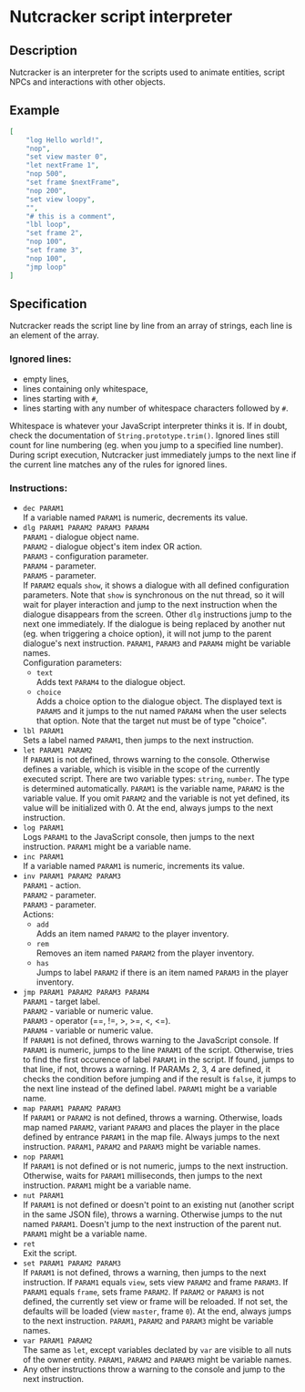 # Nutcracker script interpreter

## Description

Nutcracker is an interpreter for the scripts used to animate entities, script
NPCs and interactions with other objects.

## Example

```json
[
	"log Hello world!",
	"nop",
	"set view master 0",
	"let nextFrame 1",
	"nop 500",
	"set frame $nextFrame",
	"nop 200",
	"set view loopy",
	"",
	"# this is a comment",
	"lbl loop",
	"set frame 2",
	"nop 100",
	"set frame 3",
	"nop 100",
	"jmp loop"
]
```

## Specification

Nutcracker reads the script line by line from an array of strings, each line is
an element of the array.

### Ignored lines:

- empty lines,
- lines containing only whitespace,
- lines starting with `#`,
- lines starting with any number of whitespace characters followed by `#`.

Whitespace is whatever your JavaScript interpreter thinks it is. If in doubt,
check the documentation of `String.prototype.trim()`. Ignored lines still count
for line numbering (eg. when you jump to a specified line number). During script
execution, Nutcracker just immediately jumps to the next line if the current
line matches any of the rules for ignored lines.

### Instructions:

- `dec PARAM1`  
If a variable named `PARAM1` is numeric, decrements its value.
- `dlg PARAM1 PARAM2 PARAM3 PARAM4`  
`PARAM1` - dialogue object name.  
`PARAM2` - dialogue object's item index OR action.  
`PARAM3` - configuration parameter.  
`PARAM4` - parameter.  
`PARAM5` - parameter.  
If `PARAM2` equals `show`, it shows a dialogue with all defined configuration
parameters. Note that `show` is synchronous on the nut thread, so it will wait
for player interaction and jump to the next instruction when the dialogue
disappears from the screen. Other `dlg` instructions jump to the next one
immediately. If the dialogue is being replaced by another nut (eg. when
triggering a choice option), it will not jump to the parent dialogue's next
instruction.
`PARAM1`, `PARAM3` and `PARAM4` might be variable names.  
Configuration parameters:
	- `text`  
	  Adds text `PARAM4` to the dialogue object.
	- `choice`  
	  Adds a choice option to the dialogue object. The displayed text is
	  `PARAM5` and it jumps to the nut named `PARAM4` when the user selects
	  that option. Note that the target nut must be of type "choice".
- `lbl PARAM1`  
Sets a label named `PARAM1`, then jumps to the next instruction.
- `let PARAM1 PARAM2`  
If `PARAM1` is not defined, throws warning to the console.
Otherwise defines a variable, which is visible in the scope of the currently
executed script. There are two variable types: `string`, `number`.
The type is determined automatically. `PARAM1` is the variable name, `PARAM2` is
the variable value. If you omit `PARAM2` and the variable is not yet defined,
its value will be initialized with 0.
At the end, always jumps to the next instruction.
- `log PARAM1`  
Logs `PARAM1` to the JavaScript console, then jumps to the next instruction.
`PARAM1` might be a variable name.
- `inc PARAM1`  
If a variable named `PARAM1` is numeric, increments its value.
- `inv PARAM1 PARAM2 PARAM3`  
`PARAM1` - action.  
`PARAM2` - parameter.  
`PARAM3` - parameter.  
Actions:
	- `add`  
	  Adds an item named `PARAM2` to the player inventory.
	- `rem`  
	  Removes an item named `PARAM2` from the player inventory.
	- `has`  
	  Jumps to label `PARAM2` if there is an item named `PARAM3` in the
	  player inventory.
- `jmp PARAM1 PARAM2 PARAM3 PARAM4`  
`PARAM1` - target label.  
`PARAM2` - variable or numeric value.  
`PARAM3` - operator (==, !=, >, >=, <, <=).  
`PARAM4` - variable or numeric value.  
If `PARAM1` is not defined, throws warning to the JavaScript console.
If `PARAM1` is numeric, jumps to the line `PARAM1` of the script.
Otherwise, tries to find the first occurence of label `PARAM1` in the script. If
found, jumps to that line, if not, throws a warning.
If PARAMs 2, 3, 4 are defined, it checks the condition before jumping and if the
result is `false`, it jumps to the next line instead of the defined label.
`PARAM1` might be a variable name.
- `map PARAM1 PARAM2 PARAM3`  
If `PARAM1` or `PARAM2` is not defined, throws a warning. Otherwise, loads map
named `PARAM2`, variant `PARAM3` and places the player in the place defined by
entrance `PARAM1` in the map file. Always jumps to the next instruction.
`PARAM1`, `PARAM2` and `PARAM3` might be variable names.
- `nop PARAM1`  
If `PARAM1` is not defined or is not numeric, jumps to the next instruction.
Otherwise, waits for `PARAM1` milliseconds, then jumps to the next instruction.
`PARAM1` might be a variable name.
- `nut PARAM1`  
If `PARAM1` is not defined or doesn't point to an existing nut (another script
in the same JSON file), throws a warning. Otherwise jumps to the nut named
`PARAM1`. Doesn't jump to the next instruction of the parent nut.
`PARAM1` might be a variable name.
- `ret`  
Exit the script.
- `set PARAM1 PARAM2 PARAM3`  
If `PARAM1` is not defined, throws a warning, then jumps to the next
instruction.
If `PARAM1` equals `view`, sets view `PARAM2` and frame `PARAM3`.
If `PARAM1` equals `frame`, sets frame `PARAM2`.
If `PARAM2` or `PARAM3` is not defined, the currently set view or frame will be
reloaded. If not set, the defaults will be loaded (view `master`, frame `0`). At
the end, always jumps to the next instruction.
`PARAM1`, `PARAM2` and `PARAM3` might be variable names.
- `var PARAM1 PARAM2`  
The same as `let`, except variables declated by `var` are visible to all nuts
of the owner entity.
`PARAM1`, `PARAM2` and `PARAM3` might be variable names.
- Any other instructions throw a warning to the console and jump to the next
instruction.
